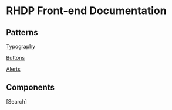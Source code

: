 # RHDP Front-end Documentation

## Patterns

[Typography](https://redhat-developer.github.io/rhdp-frontend/patterns/typography)

[Buttons](https://redhat-developer.github.io/rhdp-frontend/patterns/buttons)

[Alerts](#)

## Components

[Search]
